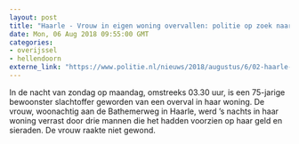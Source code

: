 ```yaml
---
layout: post
title: "Haarle - Vrouw in eigen woning overvallen: politie op zoek naar getuigen"
date: Mon, 06 Aug 2018 09:55:00 GMT
categories: 
- overijssel 
- hellendoorn 
externe_link: "https://www.politie.nl/nieuws/2018/augustus/6/02-haarle-petra1959.html"
---
```


In de nacht van zondag op maandag, omstreeks 03.30 uur, is een 75-jarige bewoonster slachtoffer geworden van een overval in haar woning. De vrouw, woonachtig aan de Bathemerweg in Haarle, werd ’s nachts in haar woning verrast door drie mannen die het hadden voorzien op haar geld en sieraden. De vrouw raakte niet gewond.
